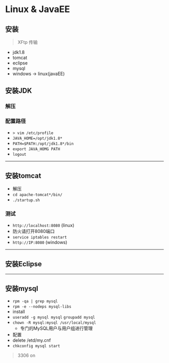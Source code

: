 # Linux & JavaEE

## 安装

> XFtp 传输
* jdk1.8
* tomcat
* eclipse
* mysql
* windows -> linux(javaEE)

## 安装JDK

### 解压

### 配置路径

* `> vim /etc/profile`
* `JAVA_HOME=/opt/jdk1.8*`
* `PATH=$PATH:/opt/jdk1.8*/bin`
* `export JAVA_HOMG PATH`
* `logout`

---

## 安装tomcat

* 解压
* `cd apache-tomcat*/bin/`
* `./startup.sh`

### 测试

* `http://localhost:8080` (linux)
* 防火请打开8080端口
* `service iptables restart`
* `http://IP:8080` (windows)

---

## 安装Eclipse

---

## 安装mysql

* `rpm -qa | grep mysql`
* `rpm -e --nodeps mysql-libs`
* install
* `useradd -g mysql mysql` `groupadd mysql`
* `chown -R mysql:mysql /usr/local/mysql`
  * 专门的MySQL用户与用户组进行管理
* 配置
* delete /etd/my.cnf
* `chkconfig mysql start`

> 3306 on